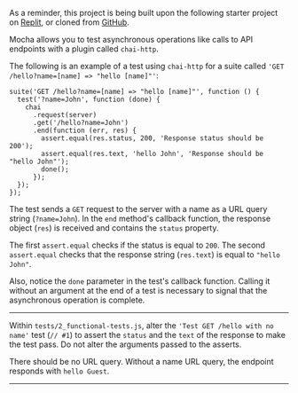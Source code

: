 <div class="challenge-instructions"><div><section id="description">
<p>As a reminder, this project is being built upon the following starter project on <a href="https://replit.com/github/freeCodeCamp/boilerplate-mochachai" rel="noopener noreferrer nofollow" target="_blank">Replit</a>, or cloned from <a href="https://github.com/freeCodeCamp/boilerplate-mochachai/" rel="noopener noreferrer nofollow" target="_blank">GitHub</a>.</p>
<p>Mocha allows you to test asynchronous operations like calls to API endpoints with a plugin called <code>chai-http</code>.</p>
<p>The following is an example of a test using <code>chai-http</code> for a suite called <code>'GET /hello?name=[name] =&gt; "hello [name]"'</code>:</p>
<pre class="language-js" tabindex="0"><code class="language-js"><span class="token function">suite</span><span class="token punctuation">(</span><span class="token string">'GET /hello?name=[name] =&gt; "hello [name]"'</span><span class="token punctuation">,</span> <span class="token keyword">function</span> <span class="token punctuation">(</span><span class="token punctuation">)</span> <span class="token punctuation">{</span>
  <span class="token function">test</span><span class="token punctuation">(</span><span class="token string">'?name=John'</span><span class="token punctuation">,</span> <span class="token keyword">function</span> <span class="token punctuation">(</span><span class="token parameter">done</span><span class="token punctuation">)</span> <span class="token punctuation">{</span>
    chai
      <span class="token punctuation">.</span><span class="token function">request</span><span class="token punctuation">(</span>server<span class="token punctuation">)</span>
      <span class="token punctuation">.</span><span class="token function">get</span><span class="token punctuation">(</span><span class="token string">'/hello?name=John'</span><span class="token punctuation">)</span>
      <span class="token punctuation">.</span><span class="token function">end</span><span class="token punctuation">(</span><span class="token keyword">function</span> <span class="token punctuation">(</span><span class="token parameter">err<span class="token punctuation">,</span> res</span><span class="token punctuation">)</span> <span class="token punctuation">{</span>
        assert<span class="token punctuation">.</span><span class="token function">equal</span><span class="token punctuation">(</span>res<span class="token punctuation">.</span>status<span class="token punctuation">,</span> <span class="token number">200</span><span class="token punctuation">,</span> <span class="token string">'Response status should be 200'</span><span class="token punctuation">)</span><span class="token punctuation">;</span>
        assert<span class="token punctuation">.</span><span class="token function">equal</span><span class="token punctuation">(</span>res<span class="token punctuation">.</span>text<span class="token punctuation">,</span> <span class="token string">'hello John'</span><span class="token punctuation">,</span> <span class="token string">'Response should be "hello John"'</span><span class="token punctuation">)</span><span class="token punctuation">;</span>
        <span class="token function">done</span><span class="token punctuation">(</span><span class="token punctuation">)</span><span class="token punctuation">;</span>
      <span class="token punctuation">}</span><span class="token punctuation">)</span><span class="token punctuation">;</span>
  <span class="token punctuation">}</span><span class="token punctuation">)</span><span class="token punctuation">;</span>
<span class="token punctuation">}</span><span class="token punctuation">)</span><span class="token punctuation">;</span>
</code></pre>
<p>The test sends a <code>GET</code> request to the server with a name as a URL query string (<code>?name=John</code>). In the <code>end</code> method's callback function, the response object (<code>res</code>) is received and contains the <code>status</code> property.</p>
<p>The first <code>assert.equal</code> checks if the status is equal to <code>200</code>. The second <code>assert.equal</code> checks that the response string (<code>res.text</code>) is equal to <code>"hello John"</code>.</p>
<p>Also, notice the <code>done</code> parameter in the test's callback function. Calling it without an argument at the end of a test is necessary to signal that the asynchronous operation is complete.</p>
</section></div><hr/><div><section id="instructions">
<p>Within <code>tests/2_functional-tests.js</code>, alter the <code>'Test GET /hello with no name'</code> test (<code>// #1</code>) to assert the <code>status</code> and the <code>text</code> of the response to make the test pass. Do not alter the arguments passed to the asserts.</p>
<p>There should be no URL query. Without a name URL query, the endpoint responds with <code>hello Guest</code>.</p>
</section></div><hr/></div>